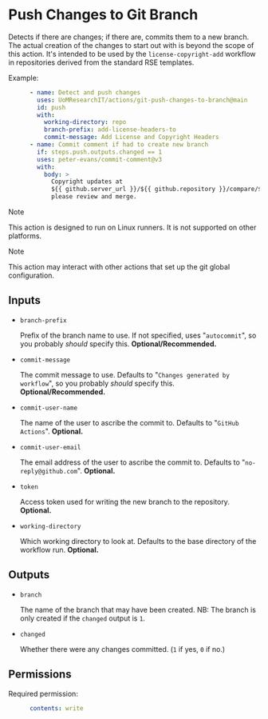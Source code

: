 # Push Changes to Git Branch

Detects if there are changes; if there are, commits them to a new branch.
The actual creation of the changes to start out with is beyond the scope of this action.
It's intended to be used by the `license-copyright-add` workflow in repositories derived from the standard RSE templates.

Example:
```yml
      - name: Detect and push changes
        uses: UoMResearchIT/actions/git-push-changes-to-branch@main
        id: push
        with:
          working-directory: repo
          branch-prefix: add-license-headers-to
          commit-message: Add License and Copyright Headers
      - name: Commit comment if had to create new branch
        if: steps.push.outputs.changed == 1
        uses: peter-evans/commit-comment@v3
        with:
          body: >
            Copyright updates at
            ${{ github.server_url }}/${{ github.repository }}/compare/${{ github.head_ref }}...${{ steps.push.outputs.branch }}?expand=1,
            please review and merge.
```

> [!NOTE]
> This action is designed to run on Linux runners. It is not supported on other platforms.

> [!NOTE]
> This action may interact with other actions that set up the git global configuration.

## Inputs
* `branch-prefix`

  Prefix of the branch name to use.
  If not specified, uses "`autocommit`", so you probably _should_ specify this. **Optional/Recommended.**

* `commit-message`

  The commit message to use.
  Defaults to "`Changes generated by workflow`", so you probably _should_ specify this. **Optional/Recommended.**

* `commit-user-name`

  The name of the user to ascribe the commit to.
  Defaults to "`GitHub Actions`". **Optional.**

* `commit-user-email`

  The email address of the user to ascribe the commit to.
  Defaults to "`no-reply@github.com`". **Optional.**

* `token`

  Access token used for writing the new branch to the repository. **Optional.**

* `working-directory`

  Which working directory to look at.
  Defaults to the base directory of the workflow run. **Optional.**

## Outputs
* `branch`

  The name of the branch that may have been created.
  NB: The branch is only created if the `changed` output is `1`.

* `changed`

  Whether there were any changes committed. (`1` if yes, `0` if no.)

## Permissions
Required permission:
```yml
      contents: write
```
